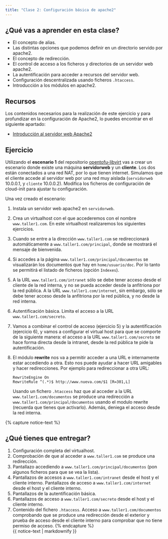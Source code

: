 ```yaml
---
title: "Clase 2: Configuración básica de apache2"
---
```


## ¿Qué vas a aprender en esta clase?

* El concepto de alias.
* Las distintas opciones que podemos definir en un directorio servido por apache2.
* El concepto de redirección.
* El control de acceso a los ficheros y directorios de un servidor web apache2.
* La autentificación para acceder a recursos del servidor web.
* Configuración descentralizada usando ficheros `.htaccess`.
* Introducción a los módulos en apache2.

## Recursos

Los contenidos necesarios para la realización de este ejercicio y para profundizar en la configuración de Apache2, lo puedes encontrar en el siguiente apartado:

* [Introducción al servidor web Apache2](apache2.html)

## Ejercicio

Utilizando el **escenario 1** del repositorio [opentofu-libvirt](https://github.com/josedom24/opentofu-libvirt) vas a crear un escenario donde existe una máquina **servidorweb** y un **cliente**. Los dos están conectados a una red NAT, por lo que tienen internet. Simulamos que el cliente accede al servidor web por una red muy aislada (`servidorweb` 10.0.0.1, y `cliente` 10.0.0.2). Modifica los ficheros de configuración de cloud-init para ajustar tu configuración.

Una vez creado el escenario:

1. Instala un servidor web apache2 en `servidorweb`.
2. Crea un virtualhost con el que accederemos con el nombre `www.taller1.com`. En este virtualhost realizaremos los siguientes ejercicios.
3. Cuando se entre a la dirección `www.taller1.com` se redireccionará automáticamente a `www.taller1.com/principal`, donde se mostrará el mensaje de bienvenida.
4. Si accedes a la página `www.taller1.com/principal/documentos` se visualizarán los documentos que hay en `home/usuario/doc`. Por lo tanto se permitirá el listado de ficheros (opción `Indexes`).
5. A la URL `www.taller1.com/intranet` sólo se debe tener acceso desde el cliente de la red interna, y no se pueda acceder desde la anfitriona por la red pública. A la URL `www.taller1.com/internet`, sin embargo, sólo se debe tener acceso desde la anfitriona por la red pública, y no desde la red interna.
6. Autentificación básica. Limita el acceso a la URL `www.taller1.com/secreto`. 
7. Vamos a combinar el control de acceso (ejercicio 5) y la autentificación (ejercicio 6), y vamos a configurar el virtual host para que se comporte de la siguiente manera: el acceso a la URL `www.taller1.com/secreto` se hace forma directa desde la intranet, desde la red pública te pide la autentificación. 
8. El módulo **rewrite** nos va a permitir acceder a una URL e internamente estar accediendo a otra. Esto nos puede ayudar a hacer URL amigables y hacer redirecciones. Por ejemplo para redireccionar a otra URL:

	```
	RewriteEngine On
	RewriteRule ^(.*)$ http://www.nueva.com/$1 [R=301,L]
	```

	Usando un fichero `.htaccess` haz que al acceder a la URL `www.taller1.com/documentos` se produce una redirección a `www.taller1.com/principal/documentos` usando el modulo rewrite (recuerda que tienes que activarlo). Además, deniega el acceso desde la red interna.

{% capture notice-text %}
## ¿Qué tienes que entregar?

1. Configuración completa del virtualhost.
2. Comprobación de que al acceder a `www.taller1.com` se produce una redirección.
3. Pantallazo accediendo a `www.taller1.com/principal/documentos` (pon algunos ficheros para que se vea la lista).
4. Pantallazos de accesos a `www.taller1.com/intranet` desde el host y el cliente interno. Pantallazos de acceso a `www.taller1.com/internet` desde el host y el cliente interno.
5. Pantallazos de la autentificación básica.
6. Pantallazos de acceso a `www.taller1.com/secreto` desde el host y el cliente interno.
7. Contenido del fichero `.htaccess`. Acceso a `www.taller1.com/documentos` comprobando que se produce una redirección desde el exterior y prueba de acceso desde el cliente interno para comprobar que no tiene permiso de acceso.
{% endcapture %}<div class="notice--info">{{ notice-text | markdownify }}</div>
